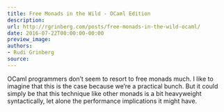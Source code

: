 ```yaml
---
title: Free Monads in the Wild - OCaml Edition
description:
url: http://rgrinberg.com/posts/free-monads-in-the-wild-ocaml/
date: 2016-07-22T00:00:00-00:00
preview_image:
authors:
- Rudi Grinberg
source:
---
```


<p>OCaml programmers don&rsquo;t seem to resort to free monads much. I like to imagine
that this is the case because we&rsquo;re a practical bunch. But it could simply be
that this technique like other monads is a bit heavyweight syntactically, let
alone the performance implications it might have.</p>

